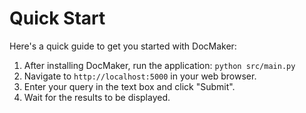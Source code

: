 # Quick Start

Here's a quick guide to get you started with DocMaker:

1. After installing DocMaker, run the application: `python src/main.py`
2. Navigate to `http://localhost:5000` in your web browser.
3. Enter your query in the text box and click "Submit".
4. Wait for the results to be displayed.
